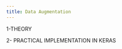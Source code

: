 ```yaml
---
title: Data Augmentation
---
```


1-THEORY
<video-container src="https://www.youtube.com/embed/UGiLdf3fzAI" />

2- PRACTICAL IMPLEMENTATION IN KERAS
<video-container src="https://www.youtube.com/embed/14syUbL16k4" />

